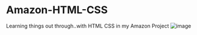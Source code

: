 # Amazon-HTML-CSS
Learning things out through..with HTML CSS in my Amazon Project
![image](https://github.com/RubiChoudhary/Amazon-HTML-CSS/assets/94670586/f4ab4d42-fbb0-46b8-99c3-e3181e170e5c)
